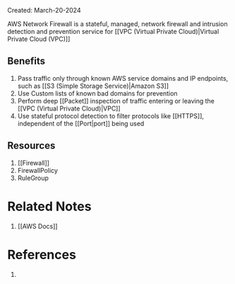 Created: March-20-2024

AWS Network Firewall is a stateful, managed, network firewall and intrusion detection and prevention service for [[VPC (Virtual Private Cloud)|Virtual Private Cloud (VPC)]]
## Benefits

1. Pass traffic only through known AWS service domains and IP endpoints, such as [[S3 (Simple Storage Service)|Amazon S3]]
2. Use Custom lists of known bad domains for prevention
3. Perform deep [[Packet]] inspection of traffic entering or leaving the [[VPC (Virtual Private Cloud)|VPC]]
4. Use stateful protocol detection to filter protocols like [[HTTPS]], independent of the [[Port|port]] being used
## Resources

1. [[Firewall]]
2. FirewallPolicy
3. RuleGroup
# Related Notes

1. [[AWS Docs]]
# References

1. 